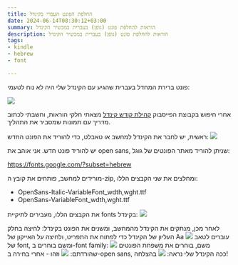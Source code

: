 ```yaml
---
title: החלפת הפונט העברי בקינדל
date: 2024-06-14T08:30:12+03:00
summary: הוראות להחלפת פונט (גופן) בעברית במכשיר הקינדל
description: הוראות להחלפת פונט (גופן) בעברית במכשיר הקינדל
tags:
- kindle
- hebrew
- font

---
```


פונט ברירת המחדל בעברית שהגיע עם הקינדל שלי היה לא נוח לטעמי:

![](default_font.jpg)

אחרי חיפוש בקבוצת הפייסבוק [קהילת קודש קינדל](https://www.facebook.com/groups/180912105377992) מצאתי חלקי הוראות, וחשבתי לכתוב מדריך עם תמונות שמסביר את התהליך.

ראשית, יש לחבר את הקינדל למחשב או טאבלט, כדי להוריד את הפונט החדש:
![](connect_kindle.jpg)


יש להוריד פונט חדש. אני אוהב את open sans, שניתן להוריד מאתר הפונטים של גוגל:

https://fonts.google.com/?subset=hebrew

מורידים למחשב, פותחים את קובץ ה-zip, ומחלצים את שני הקבצים הללו:

* OpenSans-Italic-VariableFont_wdth,wght.ttf
* OpenSans-VariableFont_wdth,wght.ttf

את הקבצים הללו, מעבירים לתיקיית fonts בקינדל:
![](kindle_fonts_folder.jpg)

לאחר מכן, מנתקים את הקינדל מהמחשב, ומשנים את הפונט בקינדל:
לחיצה בחלק העליון של הקינדל כדי לפתוח את התפריט, ולחיצה על האייקון של Aa
![](top_click.jpg)
עוברים לטאב של font, ומשם בוחרים ב-font family:
![](choose_font_family.jpg)
משם, בוחרים את משפחת הפונטים שהורדתם:
![](pick_font_family.jpg)
וזהו - אחרי בחירה ב-open sans, ככה הקינדל שלי נראה:
![](open_sans.jpg)
בהצלחה!
